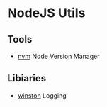 # NodeJS Utils

## Tools
* [nvm](https://github.com/nvm-sh/nvm) Node Version Manager


## Libiaries


* [winston]() Logging
